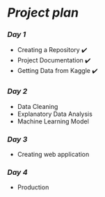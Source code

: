 # *Project plan*

### *Day 1*
* Creating a Repository :heavy_check_mark:
* Project Documentation :heavy_check_mark:
* Getting Data from Kaggle :heavy_check_mark:

### *Day 2*
* Data Cleaning
* Explanatory Data Analysis
* Machine Learning Model

### *Day 3*
* Creating web application

### *Day 4*
* Production 

